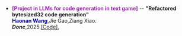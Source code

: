 - <span style="color: #9C27B0; font-weight:bold;">[Project in LLMs for code generation in text game]</span> 
--  **"Refactored bytesized32 code generation"**\
    <span style="color:darkblue">**Haonan Wang**</span>,Jie Gao,Ziang Xiao.\
***Done***,2025.[[Code]](https://github.com/isle-dev/BYTESIZED32-Refactored/tree/main/data/refactored_programs),
